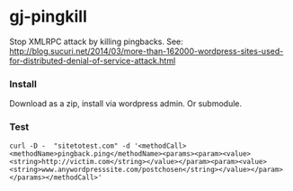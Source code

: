 gj-pingkill
=======

Stop XMLRPC attack by killing pingbacks. See: http://blog.sucuri.net/2014/03/more-than-162000-wordpress-sites-used-for-distributed-denial-of-service-attack.html

### Install

Download as a zip, install via wordpress admin. Or submodule.

### Test

`curl -D -  "sitetotest.com" -d '<methodCall><methodName>pingback.ping</methodName><params><param><value><string>http://victim.com</string></value></param><param><value><string>www.anywordpresssite.com/postchosen</string></value></param></params></methodCall>'`